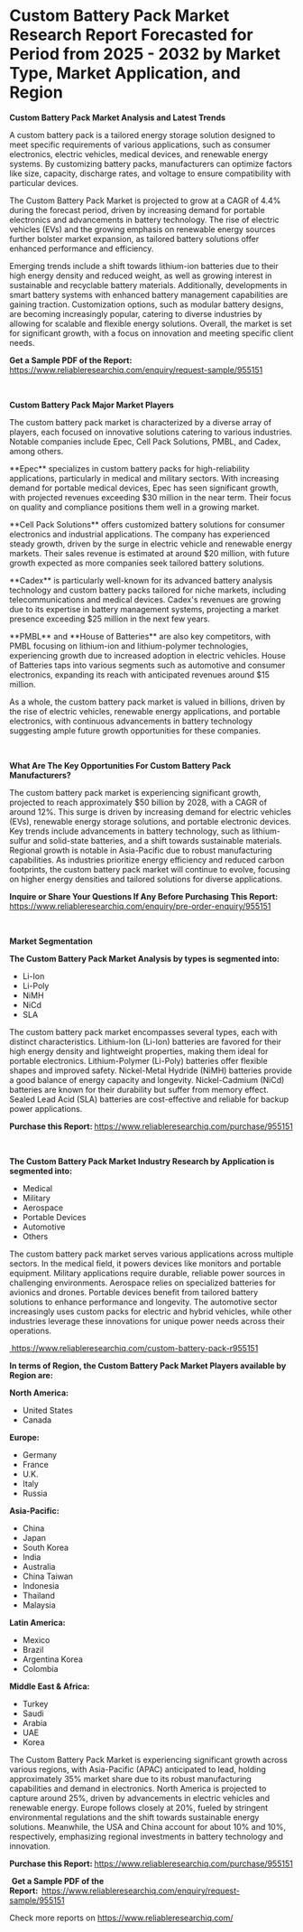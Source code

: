 <p><h1>Custom Battery Pack Market Research Report Forecasted for Period from 2025 -  2032 by Market Type, Market Application, and Region</h1></p><p><strong>Custom Battery Pack Market Analysis and Latest Trends</strong></p>
<p><p>A custom battery pack is a tailored energy storage solution designed to meet specific requirements of various applications, such as consumer electronics, electric vehicles, medical devices, and renewable energy systems. By customizing battery packs, manufacturers can optimize factors like size, capacity, discharge rates, and voltage to ensure compatibility with particular devices.</p><p>The Custom Battery Pack Market is projected to grow at a CAGR of 4.4% during the forecast period, driven by increasing demand for portable electronics and advancements in battery technology. The rise of electric vehicles (EVs) and the growing emphasis on renewable energy sources further bolster market expansion, as tailored battery solutions offer enhanced performance and efficiency. </p><p>Emerging trends include a shift towards lithium-ion batteries due to their high energy density and reduced weight, as well as growing interest in sustainable and recyclable battery materials. Additionally, developments in smart battery systems with enhanced battery management capabilities are gaining traction. Customization options, such as modular battery designs, are becoming increasingly popular, catering to diverse industries by allowing for scalable and flexible energy solutions. Overall, the market is set for significant growth, with a focus on innovation and meeting specific client needs.</p></p>
<p><strong>Get a Sample PDF of the Report:&nbsp;</strong> <a href="https://www.reliableresearchiq.com/enquiry/request-sample/955151?utm_campaign=2761&utm_medium=2&utm_source=Github&utm_content=ia&utm_term=07032025&utm_id=custom-battery-pack">https://www.reliableresearchiq.com/enquiry/request-sample/955151</a></p>
<p>&nbsp;</p>
<p><strong>Custom Battery Pack Major Market Players</strong></p>
<p><p>The custom battery pack market is characterized by a diverse array of players, each focused on innovative solutions catering to various industries. Notable companies include Epec, Cell Pack Solutions, PMBL, and Cadex, among others.</p><p>**Epec** specializes in custom battery packs for high-reliability applications, particularly in medical and military sectors. With increasing demand for portable medical devices, Epec has seen significant growth, with projected revenues exceeding $30 million in the near term. Their focus on quality and compliance positions them well in a growing market.</p><p>**Cell Pack Solutions** offers customized battery solutions for consumer electronics and industrial applications. The company has experienced steady growth, driven by the surge in electric vehicle and renewable energy markets. Their sales revenue is estimated at around $20 million, with future growth expected as more companies seek tailored battery solutions.</p><p>**Cadex** is particularly well-known for its advanced battery analysis technology and custom battery packs tailored for niche markets, including telecommunications and medical devices. Cadex's revenues are growing due to its expertise in battery management systems, projecting a market presence exceeding $25 million in the next few years.</p><p>**PMBL** and **House of Batteries** are also key competitors, with PMBL focusing on lithium-ion and lithium-polymer technologies, experiencing growth due to increased adoption in electric vehicles. House of Batteries taps into various segments such as automotive and consumer electronics, expanding its reach with anticipated revenues around $15 million.</p><p>As a whole, the custom battery pack market is valued in billions, driven by the rise of electric vehicles, renewable energy applications, and portable electronics, with continuous advancements in battery technology suggesting ample future growth opportunities for these companies.</p></p>
<p>&nbsp;</p>
<p><strong>What Are The Key Opportunities For Custom Battery Pack Manufacturers?</strong></p>
<p><p>The custom battery pack market is experiencing significant growth, projected to reach approximately $50 billion by 2028, with a CAGR of around 12%. This surge is driven by increasing demand for electric vehicles (EVs), renewable energy storage solutions, and portable electronic devices. Key trends include advancements in battery technology, such as lithium-sulfur and solid-state batteries, and a shift towards sustainable materials. Regional growth is notable in Asia-Pacific due to robust manufacturing capabilities. As industries prioritize energy efficiency and reduced carbon footprints, the custom battery pack market will continue to evolve, focusing on higher energy densities and tailored solutions for diverse applications.</p></p>
<p><strong>Inquire or Share Your Questions If Any Before Purchasing This Report:</strong> <a href="https://www.reliableresearchiq.com/enquiry/pre-order-enquiry/955151?utm_campaign=2761&utm_medium=2&utm_source=Github&utm_content=ia&utm_term=07032025&utm_id=custom-battery-pack">https://www.reliableresearchiq.com/enquiry/pre-order-enquiry/955151</a></p>
<p>&nbsp;</p>
<p><strong>Market Segmentation</strong></p>
<p><strong>The Custom Battery Pack Market Analysis by types is segmented into:</strong></p>
<p><ul><li>Li-Ion</li><li>Li-Poly</li><li>NiMH</li><li>NiCd</li><li>SLA</li></ul></p>
<p><p>The custom battery pack market encompasses several types, each with distinct characteristics. Lithium-Ion (Li-Ion) batteries are favored for their high energy density and lightweight properties, making them ideal for portable electronics. Lithium-Polymer (Li-Poly) batteries offer flexible shapes and improved safety. Nickel-Metal Hydride (NiMH) batteries provide a good balance of energy capacity and longevity. Nickel-Cadmium (NiCd) batteries are known for their durability but suffer from memory effect. Sealed Lead Acid (SLA) batteries are cost-effective and reliable for backup power applications.</p></p>
<p><strong>Purchase this Report:&nbsp;</strong><a href="https://www.reliableresearchiq.com/purchase/955151?utm_campaign=2761&utm_medium=2&utm_source=Github&utm_content=ia&utm_term=07032025&utm_id=custom-battery-pack">https://www.reliableresearchiq.com/purchase/955151</a></p>
<p>&nbsp;</p>
<p><strong>The Custom Battery Pack Market Industry Research by Application is segmented into:</strong></p>
<p><ul><li>Medical</li><li>Military</li><li>Aerospace</li><li>Portable Devices</li><li>Automotive</li><li>Others</li></ul></p>
<p><p>The custom battery pack market serves various applications across multiple sectors. In the medical field, it powers devices like monitors and portable equipment. Military applications require durable, reliable power sources in challenging environments. Aerospace relies on specialized batteries for avionics and drones. Portable devices benefit from tailored battery solutions to enhance performance and longevity. The automotive sector increasingly uses custom packs for electric and hybrid vehicles, while other industries leverage these innovations for unique power needs across their operations.</p></p>
<p><a href="https://www.reliableresearchiq.com/custom-battery-pack-r955151?utm_campaign=2761&utm_medium=2&utm_source=Github&utm_content=ia&utm_term=07032025&utm_id=custom-battery-pack">&nbsp;https://www.reliableresearchiq.com/custom-battery-pack-r955151</a></p>
<p><strong>In terms of Region, the Custom Battery Pack Market Players available by Region are:</strong></p>
<p>
    <p> <strong> North America: </strong>
        <ul>
            <li>United States</li>
            <li>Canada</li>
        </ul>
        </p> 
    <p> <strong> Europe: </strong>
        <ul>
            <li>Germany</li>
            <li>France</li>
            <li>U.K.</li>
            <li>Italy</li>
            <li>Russia</li>
        </ul>
        </p> 
    <p> <strong> Asia-Pacific: </strong>
        <ul>
            <li>China</li>
            <li>Japan</li>
            <li>South Korea</li>
            <li>India</li>
            <li>Australia</li>
            <li>China Taiwan</li>
            <li>Indonesia</li>
            <li>Thailand</li>
            <li>Malaysia</li>
        </ul>
        </p> 
    <p> <strong> Latin America: </strong>
        <ul>
            <li>Mexico</li>
            <li>Brazil</li>
            <li>Argentina Korea</li>
            <li>Colombia</li>
        </ul>
        </p> 
    <p> <strong> Middle East & Africa: </strong>
        <ul>
            <li>Turkey</li>
            <li>Saudi</li>
            <li>Arabia</li>
            <li>UAE</li>
            <li>Korea</li>
        </ul>
    </p>
    </p>
<p><p>The Custom Battery Pack Market is experiencing significant growth across various regions, with Asia-Pacific (APAC) anticipated to lead, holding approximately 35% market share due to its robust manufacturing capabilities and demand in electronics. North America is projected to capture around 25%, driven by advancements in electric vehicles and renewable energy. Europe follows closely at 20%, fueled by stringent environmental regulations and the shift towards sustainable energy solutions. Meanwhile, the USA and China account for about 10% and 10%, respectively, emphasizing regional investments in battery technology and innovation.</p></p>
<p><strong>Purchase this Report: </strong><a href="https://www.reliableresearchiq.com/purchase/955151?utm_campaign=2761&utm_medium=2&utm_source=Github&utm_content=ia&utm_term=07032025&utm_id=custom-battery-pack">https://www.reliableresearchiq.com/purchase/955151</a></p>
<p>&nbsp;<strong>Get a Sample PDF of the Report:&nbsp;&nbsp;</strong><a href="https://www.reliableresearchiq.com/enquiry/request-sample/955151?utm_campaign=2761&utm_medium=2&utm_source=Github&utm_content=ia&utm_term=07032025&utm_id=custom-battery-pack">https://www.reliableresearchiq.com/enquiry/request-sample/955151</a></p>
<p><strong></strong></p>
<p>Check more reports on <a href="https://www.reliableresearchiq.com/?utm_campaign=2761&utm_medium=2&utm_source=Github&utm_content=ia&utm_term=07032025&utm_id=custom-battery-pack">https://www.reliableresearchiq.com/</a></p>
